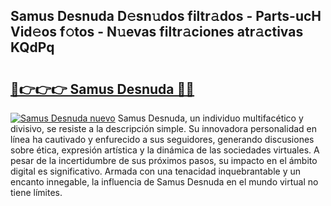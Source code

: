 ## Samus Desnuda D𝚎sn𝚞dos filtr𝚊dos - Parts-ucH Vid𝚎os f𝚘tos - N𝚞evas filtr𝚊ciones atr𝚊ctivas KQdPq

# <h2><a href="http://mb1i2o7.tromn.icu/?c=Samus+Desnuda">🔗👉👉👉 Samus Desnuda 🔗🔗</a></h2>

[![Samus Desnuda nuevo](https://i.imgur.com/pEAQMta.gif)](http://mb1i2o7.tromn.icu/?c=Samus+Desnuda)
Samus Desnuda, un individuo multifacético y divisivo, se resiste a la descripción simple. Su innovadora personalidad en línea ha cautivado y enfurecido a sus seguidores, generando discusiones sobre ética, expresión artística y la dinámica de las sociedades virtuales. A pesar de la incertidumbre de sus próximos pasos, su impacto en el ámbito digital es significativo. Armada con una tenacidad inquebrantable y un encanto innegable, la influencia de Samus Desnuda en el mundo virtual no tiene límites.
